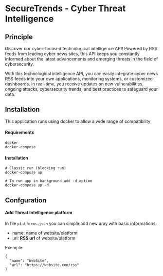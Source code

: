 # SecureTrends - Cyber Threat Intelligence

## Principle
Discover our cyber-focused technological intelligence API! Powered by RSS feeds from leading cyber news sites, this API keeps you constantly informed about the latest advancements and emerging threats in the field of cybersecurity.

With this technological intelligence API, you can easily integrate cyber news RSS feeds into your own applications, monitoring systems, or customized dashboards. In real-time, you receive updates on new vulnerabilities, ongoing attacks, cybersecurity trends, and best practices to safeguard your data.

## Installation
This application runs using docker to allow a wide range of compatibility

#### Requirements
```
docker
docker-compose
```

#### Installation
```
# Classic run (blocking run)
docker-compose up

# To run app in background add -d option
docker-compose up -d
```

## Confguration

#### Add Threat Intelligence platform
In file ``platforms.json`` you can simple add new aray with basic informations:
- name: name of website/platform 
- url: **RSS url** of website/platform 

Exemple:
```
{
  "name": "WebSite",
  "url": "https://website.com/rss"
}
```
